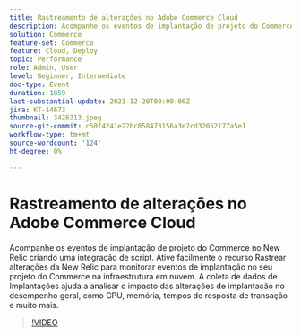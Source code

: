 ```yaml
---
title: Rastreamento de alterações no Adobe Commerce Cloud
description: Acompanhe os eventos de implantação de projeto do Commerce no New Relic criando uma integração de script. Ative facilmente o recurso Rastrear alterações da New Relic para monitorar eventos de implantação no seu projeto do Commerce na infraestrutura em nuvem. A coleta de dados de Implantações ajuda a analisar o impacto das alterações de implantação no desempenho geral, como CPU, memória, tempos de resposta de transação e muito mais.
solution: Commerce
feature-set: Commerce
feature: Cloud, Deploy
topic: Performance
role: Admin, User
level: Beginner, Intermediate
doc-type: Event
duration: 1859
last-substantial-update: 2023-12-20T00:00:00Z
jira: KT-14673
thumbnail: 3426313.jpeg
source-git-commit: c50f4241e22bc858473156a3e7cd32052177a5e1
workflow-type: tm+mt
source-wordcount: '124'
ht-degree: 0%

---
```



# Rastreamento de alterações no Adobe Commerce Cloud

Acompanhe os eventos de implantação de projeto do Commerce no New Relic criando uma integração de script. Ative facilmente o recurso Rastrear alterações da New Relic para monitorar eventos de implantação no seu projeto do Commerce na infraestrutura em nuvem. A coleta de dados de Implantações ajuda a analisar o impacto das alterações de implantação no desempenho geral, como CPU, memória, tempos de resposta de transação e muito mais.

>[!VIDEO](https://video.tv.adobe.com/v/3426313/?learn=on)

